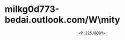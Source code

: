 #                                      milkg0d773-bedai.outlook.com/W\mity



                                     <P.225/BODY>
